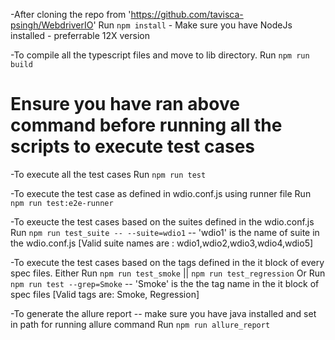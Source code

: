 
-After cloning the repo from 'https://github.com/tavisca-psingh/WebdriverIO'
Run `npm install` - Make sure you have NodeJs installed - preferrable 12X version

-To compile all the typescript files and move to lib directory.
Run `npm run build `
# Ensure you have ran above command before running all the scripts to execute test cases

-To execute all the test cases 
Run `npm run test`

-To execute the test case as defined in wdio.conf.js using runner file
Run `npm run test:e2e-runner`

-To exeucte the test cases based on the suites defined in the wdio.conf.js
Run `npm run test_suite -- --suite=wdio1` -- 'wdio1' is the name of suite in the wdio.conf.js [Valid suite names are : wdio1,wdio2,wdio3,wdio4,wdio5]

-To execute the test cases based on the tags defined in the it block of every spec files.
Either Run `npm run test_smoke` || `npm run test_regression`
Or Run `npm run test --grep=Smoke` -- 'Smoke' is the the tag name in the it block of spec files [Valid tags are: Smoke, Regression]

-To generate the allure report -- make sure you have java installed and set in path for running allure command
Run `npm run allure_report`




